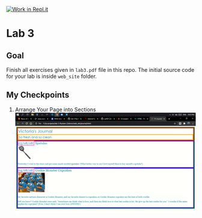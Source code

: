 [![Work in Repl.it](https://classroom.github.com/assets/work-in-replit-14baed9a392b3a25080506f3b7b6d57f295ec2978f6f33ec97e36a161684cbe9.svg)](https://classroom.github.com/online_ide?assignment_repo_id=4229409&assignment_repo_type=AssignmentRepo)
# Lab 3

## Goal
Finish all exercises given in `lab3.pdf` file in this repo. The initial source code for your lab is inside `web_site` folder.

## My Checkpoints
1. Arrange Your Page into Sections
<br><img src="img/1.png" width=600>

